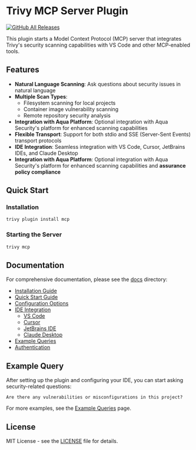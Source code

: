 # Trivy MCP Server Plugin

[![GitHub All Releases](https://img.shields.io/github/downloads/aquasecurity/trivy-mcp/total)](https://github.com/aquasecurity/trivy-mcp/releases)

This plugin starts a Model Context Protocol (MCP) server that integrates Trivy's security scanning capabilities with VS Code and other MCP-enabled tools.

## Features

- **Natural Language Scanning**: Ask questions about security issues in natural language
- **Multiple Scan Types**:
  - Filesystem scanning for local projects
  - Container image vulnerability scanning
  - Remote repository security analysis
- **Integration with Aqua Platform**: Optional integration with Aqua Security's platform for enhanced scanning capabilities
- **Flexible Transport**: Support for both stdio and SSE (Server-Sent Events) transport protocols
- **IDE Integration**: Seamless integration with VS Code, Cursor, JetBrains IDEs, and Claude Desktop
- **Integration with Aqua Platform**: Optional integration with Aqua Security's platform for enhanced scanning capabilities and **assurance policy compliance**

## Quick Start

### Installation

```sh
trivy plugin install mcp
```

### Starting the Server

```sh
trivy mcp
```

## Documentation

For comprehensive documentation, please see the [docs](./docs) directory:

- [Installation Guide](./docs/installation.md)
- [Quick Start Guide](./docs/quickstart.md)
- [Configuration Options](./docs/configuration.md)
- [IDE Integration](./docs/ide)
  - [VS Code](./docs/ide/vscode.md)
  - [Cursor](./docs/ide/cursor.md)
  - [JetBrains IDE](./docs/ide/jetbrains.md)
  - [Claude Desktop](./docs/ide/claude.md)
- [Example Queries](./docs/example-queries.md)
- [Authentication](./docs/authentication.md)

## Example Query

After setting up the plugin and configuring your IDE, you can start asking security-related questions:

```
Are there any vulnerabilities or misconfigurations in this project?
```

For more examples, see the [Example Queries](./docs/example-queries.md) page.

## License

MIT License - see the [LICENSE](./LICENSE) file for details.
